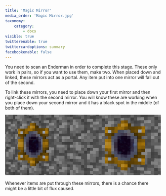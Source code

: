 ```yaml
---
title: 'Magic Mirror'
media_order: 'Magic Mirror.jpg'
taxonomy:
    category:
        - docs
visible: true
twitterenable: true
twittercardoptions: summary
facebookenable: false
---
```


You need to scan an Enderman in order to complete this stage. These only work in pairs, so if you want to use them, make two. When placed down and linked, these mirrors act as a portal. Any item put into one mirror will fall out of the second.

To link these mirrors, you need to place down your first mirror and then right-click it with the second mirror. You will know these are working when you place down your second mirror and it has a black spot in the middle (of both of them).

![](Magic%20Mirror.jpg)

Whenever items are put through these mirrors, there is a chance there might be a little bit of flux caused.
